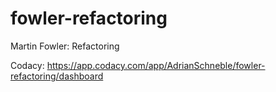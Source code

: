# fowler-refactoring
Martin Fowler: Refactoring

Codacy: https://app.codacy.com/app/AdrianSchneble/fowler-refactoring/dashboard
